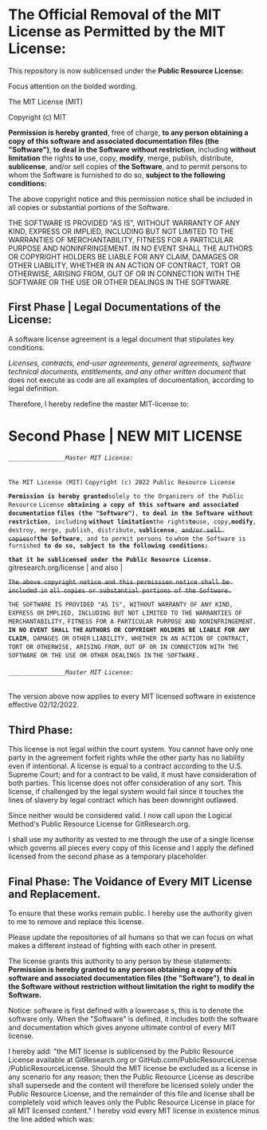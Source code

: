 # The Official Removal of the MIT License as Permitted by the MIT License:

This repository is now sublicensed under the **Public Resource License:**

Focus attention on the bolded wording.

The MIT License (MIT)

Copyright (c) MIT

**Permission is hereby granted**, free of charge, **to any person obtaining a copy**
**of this software and associated documentation files (the "Software")**, **to deal**
**in the Software without restriction**, including **without limitation** the rights
**to** use, copy, **modify**, merge, publish, distribute, **sublicense**, and/or sell
copies of **the Software**, and to permit persons to whom the Software is
furnished to do so, **subject to the following conditions:**

The above copyright notice and this permission notice shall be included in
all copies or substantial portions of the Software.

THE SOFTWARE IS PROVIDED "AS IS", WITHOUT WARRANTY OF ANY KIND, EXPRESS OR
IMPLIED, INCLUDING BUT NOT LIMITED TO THE WARRANTIES OF MERCHANTABILITY,
FITNESS FOR A PARTICULAR PURPOSE AND NONINFRINGEMENT. IN NO EVENT SHALL THE
AUTHORS OR COPYRIGHT HOLDERS BE LIABLE FOR ANY CLAIM, DAMAGES OR OTHER
LIABILITY, WHETHER IN AN ACTION OF CONTRACT, TORT OR OTHERWISE, ARISING FROM,
OUT OF OR IN CONNECTION WITH THE SOFTWARE OR THE USE OR OTHER DEALINGS IN
THE SOFTWARE.

## First Phase \| Legal Documentations of the License:

A software license agreement is a legal document that stipulates key conditions.

*Licenses, contracts, end-user agreements, general agreements, software technical documents, entitlements, and any other written document* that does not execute as code are all examples of documentation, according to legal definition.

Therefore, I hereby redefine the master MIT-license to:

# Second Phase \| NEW MIT LICENSE


###### `________________Master MIT License:`


`The MIT License (MIT)`
`Copyright (c) 2022 Public Resource License`

**`Permission is hereby granted`**` solely to the Organizers of the Public Resource `
`License `**`obtaining a copy of this software and associated documentation`**
**`files (the "Software")`**`, `**`to deal in the Software without restriction`**`, including`
**`without limitation`**` the rights `**`to`**` use, copy, `**`modify`**`, destroy, merge, publish, distribute,`
**`sublicense`**`, `~~`and/or sell copies`~~` of `**`the Software`**`, and to permit persons to`
`whom the Software is furnished `**`to do so, subject to the following conditions:`**

**`that it be sublicensed under the Public Resource License.`**
gitresearch\.org/license \| and also \| 

~~`The above copyright notice and this permission notice shall be included in`~~
~~`all copies or substantial portions of the Software.`~~

`THE SOFTWARE IS PROVIDED "AS IS", WITHOUT WARRANTY OF ANY KIND, EXPRESS OR`
`IMPLIED, INCLUDING BUT NOT LIMITED TO THE WARRANTIES OF MERCHANTABILITY,`
`FITNESS FOR A PARTICULAR PURPOSE AND NONINFRINGEMENT. `**`IN NO EVENT SHALL THE`**
**`AUTHORS OR COPYRIGHT HOLDERS BE LIABLE FOR ANY CLAIM`**`, DAMAGES OR OTHER`
`LIABILITY, WHETHER IN AN ACTION OF CONTRACT, TORT OR OTHERWISE, ARISING FROM,`
`OUT OF OR IN CONNECTION WITH THE SOFTWARE OR THE USE OR OTHER DEALINGS IN`
`THE SOFTWARE.`

###### `________________Master MIT License:`


The version above now applies to every MIT licensed software in existence effective 02/12/2022.

## **Third Phase:**


This license is not legal within the court system. You cannot have only one party in the agreement forfeit rights while the other party has no liability even if intentional. A license is equal to a contract according to the U.S. Supreme Court; and for a contract to be valid, it must have consideration of both parties. This license does not offer consideration of any sort. This license, if challenged by the legal system would fail since it touches the lines of slavery by legal contract which has been downright outlawed.

Since neither would be considered valid. I now call upon the Logical Method's Public Resource License for GitResearch.org.

I shall use my authority as vested to me through the use of a single license which governs all pieces every copy of this license and I apply the defined licensed from the second phase as a temporary placeholder. 

## **Final Phase: The Voidance of Every MIT License and Replacement.**

To ensure that these works remain public. I hereby use the authority given to me to remove and replace this license.

Please update the repositories of all humans so that we can focus on what makes a different instead of fighting with each other in present.

The license grants this authority to any person by these statements:
**Permission is hereby granted to any person obtaining a copy of this software and associated documentation files (the "Software")**, **to deal in the Software without restriction without limitation the right to modify the Software.**

Notice: software is first defined with a lowercase s, this is to denote the software only. When the "Software" is defined, it includes both the software and documentation which gives anyone ultimate control of every MIT license. 

I hereby add: "the MIT license is sublicensed by the Public Resource License available at GitResearch.org or GitHub.com/PublicResourceLicense
/PublicResourceLicense. Should the MIT license be excluded as a license in any scenario for any reason; then the Public Resource License as describe shall supersede and the content will therefore be licensed solely under the Public Resource License, and the remainder of this file and license shall be completely void which leaves only the Public Resource License in place for all MIT licensed content."
I hereby void every MIT license in existence minus the line added which was:
